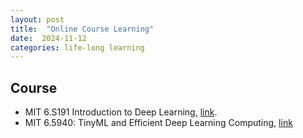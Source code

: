 ```yaml
---
layout: post
title:  "Online Course Learning"
date:  2024-11-12
categories: life-long learning
---
```


## Course 

- MIT 6.S191 Introduction to Deep Learning,  [link](http://introtodeeplearning.com/).
- MIT 6.5940: TinyML and Efficient Deep Learning Computing, [link](https://hanlab.mit.edu/courses/2024-fall-65940)